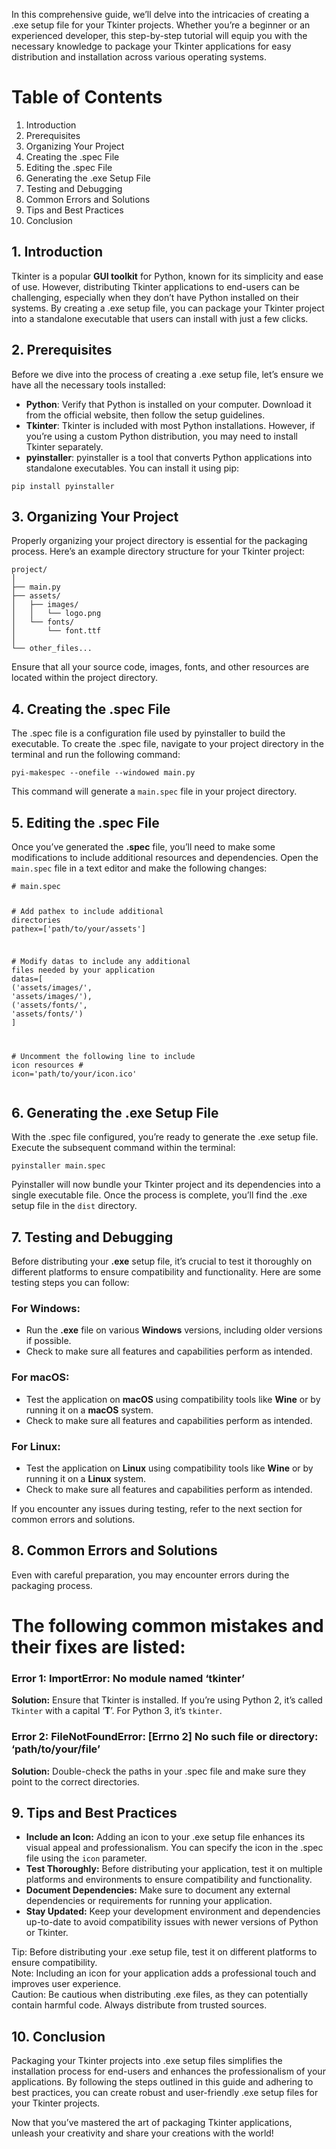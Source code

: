 
<p>In this comprehensive guide, we’ll delve into the intricacies of creating a .exe setup file for your Tkinter projects. Whether you’re a beginner or an experienced developer, this step-by-step tutorial will equip you with the necessary knowledge to package your Tkinter applications for easy distribution and installation across various operating systems.</p>
<h1 id="table-of-contents">Table of Contents</h1>
<ol>
<li>Introduction</li>
<li>Prerequisites</li>
<li>Organizing Your Project</li>
<li>Creating the .spec File</li>
<li>Editing the .spec File</li>
<li>Generating the .exe Setup File</li>
<li>Testing and Debugging</li>
<li>Common Errors and Solutions</li>
<li>Tips and Best Practices</li>
<li>Conclusion</li>
</ol>
<h2 id="introduction">1. Introduction</h2>
<p>Tkinter is a popular <strong>GUI toolkit</strong> for Python, known for its simplicity and ease of use. However, distributing Tkinter applications to end-users can be challenging, especially when they don’t have Python installed on their systems. By creating a .exe setup file, you can package your Tkinter project into a standalone executable that users can install with just a few clicks.</p>
<h2 id="prerequisites">2. Prerequisites</h2>
<p>Before we dive into the process of creating a .exe setup file, let’s ensure we have all the necessary tools installed:</p>
<ul>
<li><strong>Python</strong>: Verify that Python is installed on your computer. Download it from the official website, then follow the setup guidelines.</li>
<li><strong>Tkinter</strong>: Tkinter is included with most Python installations. However, if you’re using a custom Python distribution, you may need to install Tkinter separately.</li>
<li><strong>pyinstaller</strong>: pyinstaller is a tool that converts Python applications into standalone executables. You can install it using pip:</li>
</ul>
<pre class=" language-bash"><code class="prism  language-bash">pip <span class="token function">install</span> pyinstaller
</code></pre>
<h2 id="organizing-your-project">3. Organizing Your Project</h2>
<p>Properly organizing your project directory is essential for the packaging process. Here’s an example directory structure for your Tkinter project:</p>
<pre><code>project/
│
├── main.py
├── assets/
│   ├── images/
│   │   └── logo.png
│   └── fonts/
│       └── font.ttf
│
└── other_files...
</code></pre>
<p>Ensure that all your source code, images, fonts, and other resources are located within the project directory.</p>
<h2 id="creating-the-.spec-file">4. Creating the .spec File</h2>
<p>The .spec file is a configuration file used by pyinstaller to build the executable. To create the .spec file, navigate to your project directory in the terminal and run the following command:</p>
<pre class=" language-bash"><code class="prism  language-bash">pyi-makespec --onefile --windowed main.py
</code></pre>
<p>This command will generate a <code>main.spec</code> file in your project directory.</p>
<h2 id="editing-the-.spec-file">5. Editing the .spec File</h2>
<p>Once you’ve generated the <strong>.spec</strong> file, you’ll need to make some modifications to include additional resources and dependencies. Open the <code>main.spec</code> file in a text editor and make the following changes:</p>
<pre class=" language-python"><code class="prism  language-python"><span class="token comment"># main.spec</span>

<span class="token comment"># Add pathex to include additional directories</span>
pathex<span class="token operator">=</span><span class="token punctuation">[</span><span class="token string">'path/to/your/assets'</span><span class="token punctuation">]</span>

<span class="token comment"># Modify datas to include any additional files needed by your application</span>
datas<span class="token operator">=</span><span class="token punctuation">[</span>
    <span class="token punctuation">(</span><span class="token string">'assets/images/'</span><span class="token punctuation">,</span> <span class="token string">'assets/images/'</span><span class="token punctuation">)</span><span class="token punctuation">,</span>
    <span class="token punctuation">(</span><span class="token string">'assets/fonts/'</span><span class="token punctuation">,</span> <span class="token string">'assets/fonts/'</span><span class="token punctuation">)</span>
<span class="token punctuation">]</span>

<span class="token comment"># Uncomment the following line to include icon resources</span>
<span class="token comment"># icon='path/to/your/icon.ico'</span>
</code></pre>
<h2 id="generating-the-.exe-setup-file">6. Generating the .exe Setup File</h2>
<p>With the .spec file configured, you’re ready to generate the .exe setup file. Execute the subsequent command within the terminal:</p>
<pre class=" language-bash"><code class="prism  language-bash">pyinstaller main.spec
</code></pre>
<p>Pyinstaller will now bundle your Tkinter project and its dependencies into a single executable file. Once the process is complete, you’ll find the .exe setup file in the <code>dist</code> directory.</p>
<h2 id="testing-and-debugging">7. Testing and Debugging</h2>
<p>Before distributing your <strong>.exe</strong> setup file, it’s crucial to test it thoroughly on different platforms to ensure compatibility and functionality. Here are some testing steps you can follow:</p>
<h3 id="for-windows">For Windows:</h3>
<ul>
<li>Run the <strong>.exe</strong> file on various <strong>Windows</strong> versions, including older versions if possible.</li>
<li>Check to make sure all features and capabilities perform as intended.</li>
</ul>
<h3 id="for-macos">For macOS:</h3>
<ul>
<li>Test the application on <strong>macOS</strong> using compatibility tools like <strong>Wine</strong> or by running it on a <strong>macOS</strong> system.</li>
<li>Check to make sure all features and capabilities perform as intended.</li>
</ul>
<h3 id="for-linux">For Linux:</h3>
<ul>
<li>Test the application on <strong>Linux</strong> using compatibility tools like <strong>Wine</strong> or by running it on a <strong>Linux</strong> system.</li>
<li>Check to make sure all features and capabilities perform as intended.</li>
</ul>
<p>If you encounter any issues during testing, refer to the next section for common errors and solutions.</p>
<h2 id="common-errors-and-solutions">8. Common Errors and Solutions</h2>
<p>Even with careful preparation, you may encounter errors during the packaging process.</p>
<h1 id="the-following-common-mistakes-and-their-fixes-are-listed">The following common mistakes and their fixes are listed:</h1>
<h3 id="error-1-importerror-no-module-named-tkinter">Error 1: ImportError: No module named ‘tkinter’</h3>
<p><strong>Solution:</strong> Ensure that Tkinter is installed. If you’re using Python 2, it’s called <code>Tkinter</code> with a capital ‘<strong>T</strong>’. For Python 3, it’s <code>tkinter</code>.</p>
<h3 id="error-2-filenotfounderror-errno-2-no-such-file-or-directory-pathtoyourfile">Error 2: FileNotFoundError: [Errno 2] No such file or directory: ‘path/to/your/file’</h3>
<p><strong>Solution:</strong> Double-check the paths in your .spec file and make sure they point to the correct directories.</p>
<h2 id="tips-and-best-practices">9. Tips and Best Practices</h2>
<ul>
<li><strong>Include an Icon:</strong> Adding an icon to your .exe setup file enhances its visual appeal and professionalism. You can specify the icon in the .spec file using the <code>icon</code> parameter.</li>
<li><strong>Test Thoroughly:</strong> Before distributing your application, test it on multiple platforms and environments to ensure compatibility and functionality.</li>
<li><strong>Document Dependencies:</strong> Make sure to document any external dependencies or requirements for running your application.</li>
<li><strong>Stay Updated:</strong> Keep your development environment and dependencies up-to-date to avoid compatibility issues with newer versions of Python or Tkinter.</li>
</ul>
<div class="div-green"> <span class="alert-header">Tip:</span> Before distributing your .exe setup file, test it on different platforms to ensure compatibility.</div>
<div class="div-blue"> <span class="alert-header">Note:</span> Including an icon for your application adds a professional touch and improves user experience.</div>
<div class="div-red"> <span class="alert-header">Caution:</span> Be cautious when distributing .exe files, as they can potentially contain harmful code. Always distribute from trusted sources.</div>
<h2 id="conclusion">10. Conclusion</h2>
<p>Packaging your Tkinter projects into .exe setup files simplifies the installation process for end-users and enhances the professionalism of your applications. By following the steps outlined in this guide and adhering to best practices, you can create robust and user-friendly .exe setup files for your Tkinter projects.</p>
<p>Now that you’ve mastered the art of packaging Tkinter applications, unleash your creativity and share your creations with the world!</p>

